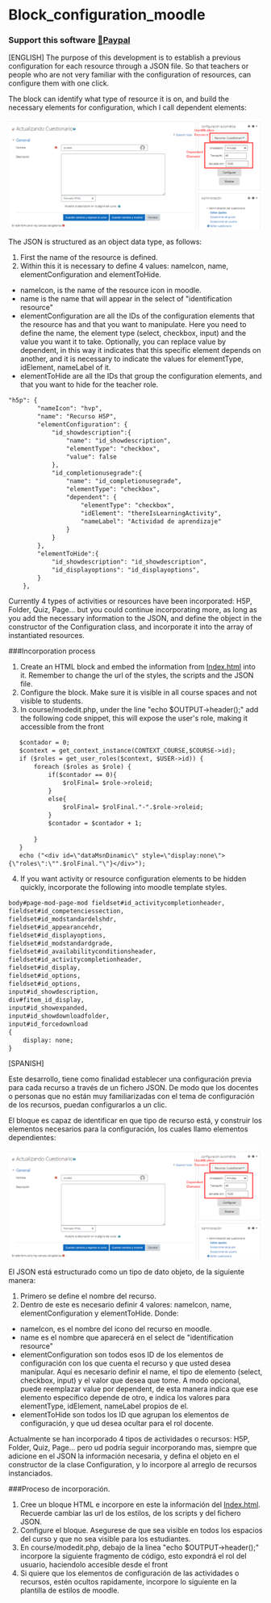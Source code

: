 # Block_configuration_moodle

### **Support this software [🤝Paypal](https://www.paypal.com/paypalme/natisbar)**

[ENGLISH]
The purpose of this development is to establish a previous configuration for each resource through a JSON file. So that teachers or people who are not very familiar with the configuration of resources, can configure them with one click.

The block can identify what type of resource it is on, and build the necessary elements for configuration, which I call dependent elements:

![alt text](https://github.com/natisbar/Block_configuration_moodle/blob/master/Image/block_configuration.png?raw=true)

The JSON is structured as an object data type, as follows:
1. First the name of the resource is defined.
2. Within this it is necessary to define 4 values: nameIcon, name, elementConfiguration and elementToHide. 
  - nameIcon, is the name of the resource icon in moodle.
  - name is the name that will appear in the select of "identification resource"
  - elementConfiguration are all the IDs of the configuration elements that the resource has and that you want to manipulate. Here you need to define the name, the element type (select, checkbox, input) and the value you want it to take. Optionally, you can replace value by dependent, in this way it indicates that this specific element depends on another, and it is necessary to indicate the values for elementType, idElement, nameLabel of it.
  - elementToHide are all the IDs that group the configuration elements, and that you want to hide for the teacher role.

```
"h5p": {
        "nameIcon": "hvp",
        "name": "Recurso H5P",
        "elementConfiguration": {
            "id_showdescription":{
                "name": "id_showdescription",
                "elementType": "checkbox",
                "value": false
            },
            "id_completionusegrade":{
                "name": "id_completionusegrade",
                "elementType": "checkbox",
                "dependent": {
                    "elementType": "checkbox",
                    "idElement": "thereIsLearningActivity",
                    "nameLabel": "Actividad de aprendizaje"
                }
            }
        },
        "elementToHide":{
            "id_showdescription": "id_showdescription",
            "id_displayoptions": "id_displayoptions",
        }
    },
```

Currently 4 types of activities or resources have been incorporated: H5P, Folder, Quiz, Page... but you could continue incorporating more, as long as you add the necessary information to the JSON, and define the object in the constructor of the Configuration class, and incorporate it into the array of instantiated resources.

###Incorporation process

1. Create an HTML block and embed the information from [Index.html](https://github.com/natisbar/Block_configuration_moodle/blob/master/index.html) into it. Remember to change the url of the styles, the scripts and the JSON file.
2. Configure the block. Make sure it is visible in all course spaces and not visible to students.
3. In course/modedit.php, under the line "echo $OUTPUT->header();" add the following code snippet, this will expose the user's role, making it accessible from the front
```
   $contador = 0;
   $context = get_context_instance(CONTEXT_COURSE,$COURSE->id);
   if ($roles = get_user_roles($context, $USER->id)) {
       foreach ($roles as $role) {
           if($contador == 0){
               $rolFinal= $role->roleid;
           }
           else{
               $rolFinal= $rolFinal."-".$role->roleid;
           }
           $contador = $contador + 1;

       }
   }
   echo ("<div id=\"dataMsnDinamic\" style=\"display:none\">{\"roles\":\"".$rolFinal."\"}</div>");
```
4. If you want activity or resource configuration elements to be hidden quickly, incorporate the following into moodle template styles.
```
body#page-mod-page-mod fieldset#id_activitycompletionheader, fieldset#id_competenciessection,
fieldset#id_modstandardelshdr,
fieldset#id_appearancehdr,
fieldset#id_displayoptions,
fieldset#id_modstandardgrade,
fieldset#id_availabilityconditionsheader,
fieldset#id_activitycompletionheader,
fieldset#id_display,
fieldset#id_options,
fieldset#id_options,
input#id_showdescription,
div#fitem_id_display,
input#id_showexpanded,
input#id_showdownloadfolder,
input#id_forcedownload
{
    display: none;
}
```


[SPANISH]

Este desarrollo, tiene como finalidad establecer una configuración previa para cada recurso a través de un fichero JSON. De modo que los docentes o personas que no están muy familiarizadas con el tema de configuración de los recursos, puedan configurarlos a un clic.

El bloque es capaz de identificar en que tipo de recurso está, y construir los elementos necesarios para la configuración, los cuales llamo elementos dependientes:

![alt text](https://github.com/natisbar/Block_configuration_moodle/blob/master/Image/block_configuration.png?raw=true)

El JSON está estructurado como un tipo de dato objeto, de la siguiente manera:
1. Primero se define el nombre del recurso.
2. Dentro de este es necesario definir 4 valores: nameIcon, name, elementConfiguration y elementToHide. Donde:
 - nameIcon, es el nombre del icono del recurso en moodle.
 - name es el nombre que aparecerá en el select de "identification resource"
 - elementConfiguration son todos esos ID de los elementos de configuración con los que cuenta el recurso y que usted desea manipular. Aquí es necesario definir el name, el tipo de elemento (select, checkbox, input) y el valor que desea que tome. A modo opcional, puede reemplazar value por dependent, de esta manera indica que ese elemento específico depende de otro, e indica los valores para elementType, idElement, nameLabel propios de el.
 - elementToHide son todos los ID que agrupan los elementos de configuración, y que ud desea ocultar para el rol docente.

Actualmente se han incorporado 4 tipos de actividades o recursos: H5P, Folder, Quiz, Page... pero ud podría seguir incorporando mas, siempre que adicione en el JSON la información necesaria, y defina el objeto en el constructor de la clase Configuration, y lo incorpore al arreglo de recursos instanciados.

###Proceso de incorporación.

1. Cree un bloque HTML e incorpore en este la información del [Index.html](https://github.com/natisbar/Block_configuration_moodle/blob/master/index.html). Recuerde cambiar las url de los estilos, de los scripts y del fichero JSON.
2. Configure el bloque. Asegurese de que sea visible en todos los espacios del curso y que no sea visible para los estudiantes.
3. En course/modedit.php, debajo de la linea "echo $OUTPUT->header();" incorpore la siguiente fragmento de código, esto expondrá el rol del usuario, haciendolo accesible desde el front
4. Si quiere que los elementos de configuración de las actividades o recursos, estén ocultos rapidamente, incorpore lo siguiente en la plantilla de estilos de moodle.


